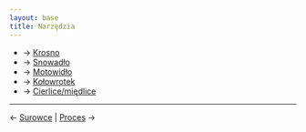 ```yaml
---
layout: base
title: Narzędzia
---
```


- → [Krosno](/narzedzia/krosno/#main)
- → [Snowadło](/narzedzia/snowadlo/#main)
- → [Motowidło](/narzedzia/motowidlo/#main)
- → [Kołowrotek](/narzedzia/kolowrotek/#main)
- → [Cierlice/międlice](/narzedzia/cierlice-miedlice/#main)

---

← [Surowce](/surowce/#main) | [Proces](/proces/#main) →
